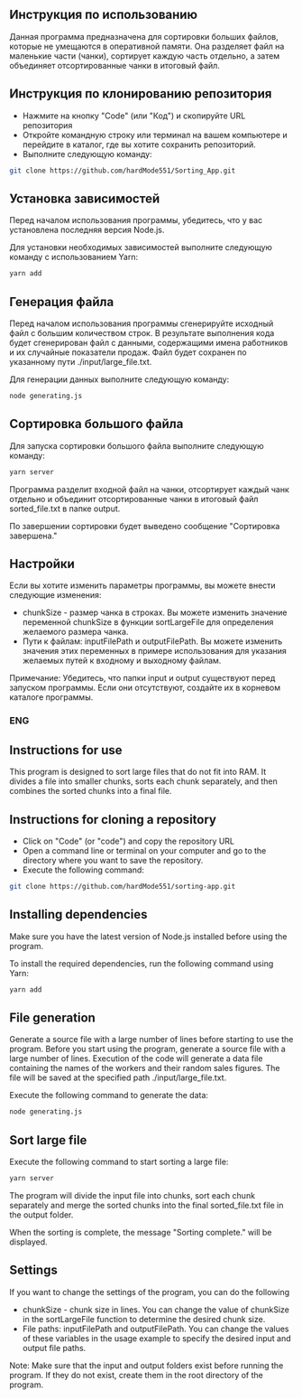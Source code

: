 ## Инструкция по использованию

Данная программа предназначена для сортировки больших файлов, которые не умещаются в оперативной памяти. Она разделяет файл на маленькие части (чанки), сортирует каждую часть отдельно, а затем объединяет отсортированные чанки в итоговый файл.

## Инструкция по клонированию репозитория

- Нажмите на кнопку "Code" (или "Код") и скопируйте URL репозитория
- Откройте командную строку или терминал на вашем компьютере и перейдите в каталог, где вы хотите сохранить репозиторий.
- Выполните следующую команду:

```sh
git clone https://github.com/hardMode551/Sorting_App.git
```

## Установка зависимостей

Перед началом использования программы, убедитесь, что у вас установлена последняя версия Node.js.

Для установки необходимых зависимостей выполните следующую команду с использованием Yarn:

```sh
yarn add
```

## Генерация файла

Перед началом использования программы сгенерируйте исходный файл с большим количеством строк. В результате выполнения кода будет сгенерирован файл с данными, содержащими имена работников и их случайные показатели продаж. Файл будет сохранен по указанному пути ./input/large_file.txt.

Для генерации данных выполните следующую команду:

```sh
node generating.js
```

## Сортировка большого файла

Для запуска сортировки большого файла выполните следующую команду:

```sh
yarn server
```

Программа разделит входной файл на чанки, отсортирует каждый чанк отдельно и объединит отсортированные чанки в итоговый файл sorted_file.txt в папке output.

По завершении сортировки будет выведено сообщение "Сортировка завершена."

## Настройки

Если вы хотите изменить параметры программы, вы можете внести следующие изменения:

- chunkSize - размер чанка в строках. Вы можете изменить значение переменной chunkSize в функции sortLargeFile для определения желаемого размера чанка.
- Пути к файлам: inputFilePath и outputFilePath. Вы можете изменить значения этих переменных в примере использования для указания желаемых путей к входному и выходному файлам.

Примечание: Убедитесь, что папки input и output существуют перед запуском программы. Если они отсутствуют, создайте их в корневом каталоге программы.

<h3>ENG</h3>

## Instructions for use

This program is designed to sort large files that do not fit into RAM. It divides a file into smaller chunks, sorts each chunk separately, and then combines the sorted chunks into a final file.

## Instructions for cloning a repository

- Click on "Code" (or "code") and copy the repository URL
- Open a command line or terminal on your computer and go to the directory where you want to save the repository.
- Execute the following command:

```sh
git clone https://github.com/hardMode551/sorting-app.git
```

## Installing dependencies

Make sure you have the latest version of Node.js installed before using the program.

To install the required dependencies, run the following command using Yarn:

```sh
yarn add
```

## File generation

Generate a source file with a large number of lines before starting to use the program. Before you start using the program, generate a source file with a large number of lines. Execution of the code will generate a data file containing the names of the workers and their random sales figures. The file will be saved at the specified path ./input/large_file.txt.

Execute the following command to generate the data:

```sh
node generating.js
```

## Sort large file

Execute the following command to start sorting a large file:

```sh
yarn server
```

The program will divide the input file into chunks, sort each chunk separately and merge the sorted chunks into the final sorted_file.txt file in the output folder.

When the sorting is complete, the message "Sorting complete." will be displayed.

## Settings

If you want to change the settings of the program, you can do the following

- chunkSize - chunk size in lines. You can change the value of chunkSize in the sortLargeFile function to determine the desired chunk size.
- File paths: inputFilePath and outputFilePath. You can change the values of these variables in the usage example to specify the desired input and output file paths.

Note: Make sure that the input and output folders exist before running the program. If they do not exist, create them in the root directory of the program.
#
